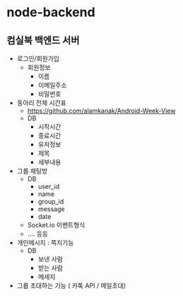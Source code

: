 # node-backend
## 컴실북 백엔드 서버

- 로그인/회원가입
    - 회원정보
        - 이름
        - 이메일주소 
        - 비밀번호 
- 동아리 전체 시간표
    - https://github.com/alamkanak/Android-Week-View
    - DB
        - 시작시간
        - 종료시간
        - 유저정보
        - 제목
        - 세부내용
- 그룹 채팅방 
    - DB
        - user_id
        - name
        - group_id
        - message
        - date
    - Socket.io 이벤트형식
    - …. 등등
- 개인메시지 : 쪽지기능
    - DB
        - 보낸 사람
        - 받는 사람
        - 메세지
- 그룹 초대하는 기능 ( 카톡 API / 메일초대)

